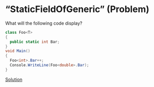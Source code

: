 # “StaticFieldOfGeneric” (Problem)

What will the following code display?

```cs
class Foo<T>
{
  public static int Bar;
}
void Main()
{
  Foo<int>.Bar++;
  Console.WriteLine(Foo<double>.Bar);
}
```

[Solution](./StaticFieldOfGeneric-S.md)